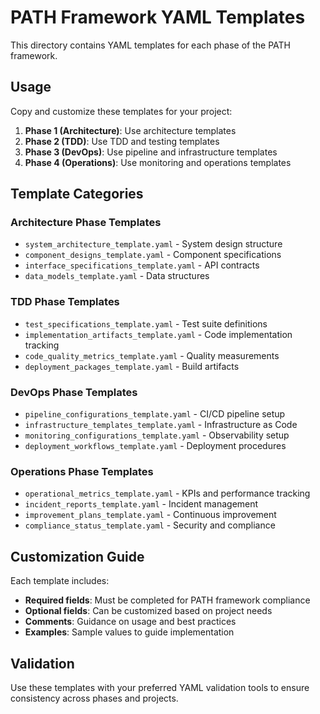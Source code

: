 # PATH Framework YAML Templates

This directory contains YAML templates for each phase of the PATH framework.

## Usage

Copy and customize these templates for your project:

1. **Phase 1 (Architecture)**: Use architecture templates
2. **Phase 2 (TDD)**: Use TDD and testing templates  
3. **Phase 3 (DevOps)**: Use pipeline and infrastructure templates
4. **Phase 4 (Operations)**: Use monitoring and operations templates

## Template Categories

### Architecture Phase Templates
- `system_architecture_template.yaml` - System design structure
- `component_designs_template.yaml` - Component specifications
- `interface_specifications_template.yaml` - API contracts
- `data_models_template.yaml` - Data structures

### TDD Phase Templates
- `test_specifications_template.yaml` - Test suite definitions
- `implementation_artifacts_template.yaml` - Code implementation tracking
- `code_quality_metrics_template.yaml` - Quality measurements
- `deployment_packages_template.yaml` - Build artifacts

### DevOps Phase Templates
- `pipeline_configurations_template.yaml` - CI/CD pipeline setup
- `infrastructure_templates_template.yaml` - Infrastructure as Code
- `monitoring_configurations_template.yaml` - Observability setup
- `deployment_workflows_template.yaml` - Deployment procedures

### Operations Phase Templates
- `operational_metrics_template.yaml` - KPIs and performance tracking
- `incident_reports_template.yaml` - Incident management
- `improvement_plans_template.yaml` - Continuous improvement
- `compliance_status_template.yaml` - Security and compliance

## Customization Guide

Each template includes:
- **Required fields**: Must be completed for PATH framework compliance
- **Optional fields**: Can be customized based on project needs
- **Comments**: Guidance on usage and best practices
- **Examples**: Sample values to guide implementation

## Validation

Use these templates with your preferred YAML validation tools to ensure consistency across phases and projects.
